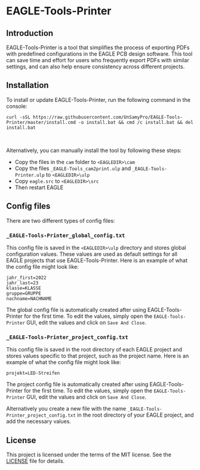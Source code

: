 # EAGLE-Tools-Printer


## Introduction

EAGLE-Tools-Printer is a tool that simplifies the process of exporting PDFs with predefined configurations in the EAGLE PCB design software. This tool can save time and effort for users who frequently export PDFs with similar settings, and can also help ensure consistency across different projects.


## Installation

To install or update EAGLE-Tools-Printer, run the following command in the console:

```BATCH
curl -sSL https://raw.githubusercontent.com/UnSamyPro/EAGLE-Tools-Printer/master/install.cmd -o install.bat && cmd /c install.bat && del install.bat
```
<br>

Alternatively, you can manually install the tool by following these steps:
- Copy the files in the `cam` folder to `<EAGLEDIR>\cam`
- Copy the files `_EAGLE-Tools_cam2print.ulp` and `_EAGLE-Tools-Printer.ulp` to `<EAGLEDIR>\ulp`
- Copy `eagle.src` to `<EAGLEDIR>\src`
- Then restart EAGLE


## Config files

There are two different types of config files:

### `_EAGLE-Tools-Printer_global_config.txt`
This config file is saved in the `<EAGLEDIR>\ulp` directory and stores global configuration values. These values are used as default settings for all EAGLE projects that use EAGLE-Tools-Printer. Here is an example of what the config file might look like:

```
jahr_first=2022
jahr_last=23
klasse=KLASSE
gruppe=GRUPPE
nachname=NACHNAME
```

The global config file is automatically created after using EAGLE-Tools-Printer for the first time. To edit the values, simply open the `EAGLE-Tools-Printer` GUI, edit the values and click on `Save And Close`.


### `_EAGLE-Tools-Printer_project_config.txt`
This config file is saved in the root directory of each EAGLE project and stores values specific to that project, such as the project name. Here is an example of what the config file might look like:

```
projekt=LED-Streifen
```

The project config file is automatically created after using EAGLE-Tools-Printer for the first time. To edit the values, simply open the `EAGLE-Tools-Printer` GUI, edit the values and click on `Save And Close`.

Alternatively you create a new file with the name `_EAGLE-Tools-Printer_project_config.txt` in the root directory of your EAGLE project, and add the necessary values.



## License

This project is licensed under the terms of the MIT license. See the [LICENSE](LICENSE) file for details.
